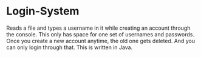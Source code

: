 # Login-System
Reads a file and types a username in it while creating an account through the console. This only has space for one set of usernames and passwords. Once you create a new account anytime, the old one gets deleted. And you can only login through that. This is written in Java.
